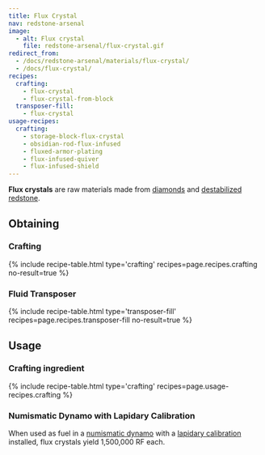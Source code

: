 ```yaml
---
title: Flux Crystal
nav: redstone-arsenal
image:
  - alt: Flux crystal
    file: redstone-arsenal/flux-crystal.gif
redirect_from:
  - /docs/redstone-arsenal/materials/flux-crystal/
  - /docs/flux-crystal/
recipes:
  crafting:
    - flux-crystal
    - flux-crystal-from-block
  transposer-fill:
    - flux-crystal
usage-recipes:
  crafting:
    - storage-block-flux-crystal
    - obsidian-rod-flux-infused
    - fluxed-armor-plating
    - flux-infused-quiver
    - flux-infused-shield
---
```


**Flux crystals** are raw materials made from
[diamonds](https://minecraft.gamepedia.com/Diamond) and [destabilized
redstone](/docs/thermal-foundation/destabilized-redstone/).


Obtaining
---------

### Crafting
{% include recipe-table.html type='crafting' recipes=page.recipes.crafting no-result=true %}

### Fluid Transposer
{% include recipe-table.html type='transposer-fill' recipes=page.recipes.transposer-fill no-result=true %}


Usage
-----

### Crafting ingredient
{% include recipe-table.html type='crafting' recipes=page.usage-recipes.crafting %}

### Numismatic Dynamo with Lapidary Calibration
When used as fuel in a [numismatic dynamo](/docs/thermal-expansion/numismatic-dynamo/) with a
[lapidary calibration](/docs/thermal-expansion/augment-lapidary-calibration/) installed, flux
crystals yield 1,500,000 RF each.
